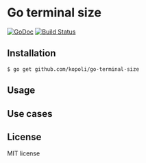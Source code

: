 # Go terminal size

[![GoDoc](https://godoc.org/github.com/kopoli/go-terminal-size?status.svg)](https://godoc.org/github.com/kopoli/go-terminal-size)
[![Build Status](https://travis-ci.org/kopoli/go-terminal-size.svg?branch=master)](https://travis-ci.org/kopoli/go-terminal-size)

## Installation

```
$ go get github.com/kopoli/go-terminal-size
```

## Usage

## Use cases

## License

MIT license
